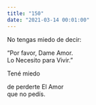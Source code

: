 ```yaml
---
title: "150"
date: "2021-03-14 00:01:00"
---
```


No tengas miedo de decir:

“Por favor, Dame Amor.\
Lo Necesito para Vivir.”

Tené miedo

de perderte El Amor\
que no pedís.